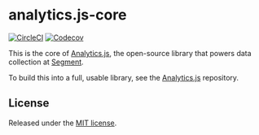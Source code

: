 # analytics.js-core

[![CircleCI](https://circleci.com/gh/segmentio/analytics.js-core.svg?style=shield)](https://circleci.com/gh/segmentio/analytics.js-core)
[![Codecov](https://img.shields.io/codecov/c/github/segmentio/analytics.js-core/master.svg)](https://codecov.io/gh/segmentio/analytics.js-core)

This is the core of [Analytics.js][], the open-source library that powers data collection at [Segment](https://segment.com).

To build this into a full, usable library, see the [Analytics.js](https://github.com/segmentio/analytics.js) repository.

## License

Released under the [MIT license](License.md).

[analytics.js]: https://segment.com/docs/libraries/analytics.js/
